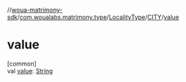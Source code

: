 //[woua-matrimony-sdk](../../../../index.md)/[com.woualabs.matrimony.type](../../index.md)/[LocalityType](../index.md)/[CITY](index.md)/[value](value.md)

# value

[common]\
val [value](value.md): [String](https://kotlinlang.org/api/latest/jvm/stdlib/kotlin/-string/index.html)
